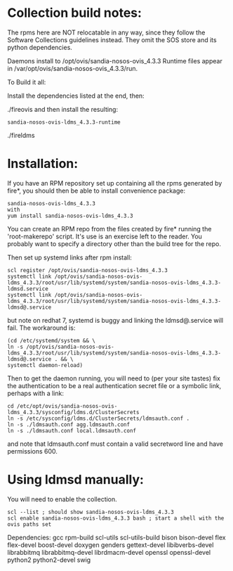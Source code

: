 # Collection build notes:

The rpms here are NOT relocatable in any way, since they follow the 
Software Collections guidelines instead. They omit the SOS store
and its python dependencies.

Daemons install to /opt/ovis/sandia-nosos-ovis\_4.3.3
Runtime files appear in /var/opt/ovis/sandia-nosos-ovis\_4.3.3/run.

To Build it all:

Install the dependencies listed at the end, then:

./fireovis
and then install the resulting:
```
sandia-nosos-ovis-ldms_4.3.3-runtime
```

./fireldms

# Installation:

If you have an RPM repository set up containing all the rpms 
generated by fire\*, you should then be able
to install convenience package:
```
sandia-nosos-ovis-ldms_4.3.3
with
yum install sandia-nosos-ovis-ldms_4.3.3
```

You can create an RPM repo from the files created by fire\*
running the 'root-makerepo' script.
It's use is an exercise left to the reader. You probably want
to specify a directory other than the build tree for the repo.

Then set up systemd links after rpm install:
```
scl register /opt/ovis/sandia-nosos-ovis-ldms_4.3.3
systemctl link /opt/ovis/sandia-nosos-ovis-ldms_4.3.3/root/usr/lib/systemd/system/sandia-nosos-ovis-ldms_4.3.3-ldmsd.service
systemctl link /opt/ovis/sandia-nosos-ovis-ldms_4.3.3/root/usr/lib/systemd/system/sandia-nosos-ovis-ldms_4.3.3-ldmsd@.service
```
but note on redhat 7, systemd is buggy and linking the ldmsd@.service will fail.
The workaround is:
```
(cd /etc/systemd/system && \
ln -s /opt/ovis/sandia-nosos-ovis-ldms_4.3.3/root/usr/lib/systemd/system/sandia-nosos-ovis-ldms_4.3.3-ldmsd@.service . && \
systemctl daemon-reload)
```
Then to get the daemon running, you will need to (per your site tastes) fix the authentication 
to be a real authentication secret file or a symbolic link, perhaps with a link:
```
cd /etc/opt/ovis/sandia-nosos-ovis-ldms_4.3.3/sysconfig/ldms.d/ClusterSecrets
ln -s /etc/sysconfig/ldms.d/ClusterSecrets/ldmsauth.conf .
ln -s ./ldmsauth.conf agg.ldmsauth.conf
ln -s ./ldmsauth.conf local.ldmsauth.conf
```
and note that ldmsauth.conf must contain a valid secretword line and have permissions 600.


# Using ldmsd manually:

You will need to enable the collection.
```
scl --list ; should show sandia-nosos-ovis-ldms_4.3.3
scl enable sandia-nosos-ovis-ldms_4.3.3 bash ; start a shell with the ovis paths set
```

Dependencies:
	gcc
	rpm-build
	scl-utils
	scl-utils-build
	bison bison-devel
	flex flex-devel
	boost-devel
	doxygen
	genders
	gettext-devel
	libibverbs-devel
	librabbitmq librabbitmq-devel
	librdmacm-devel
	openssl openssl-devel
	python2 python2-devel
	swig
